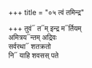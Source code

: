 +++
title = "०५ त्वं तमिन्द्र"

+++
तुवं᳓ त᳓म् इन्द्र म᳓र्तियम्  
अमित्रय᳓न्तम् अद्रिवः  
सर्वरथा᳓ शतक्रतो  
नि᳓ याहि शवसस् पते